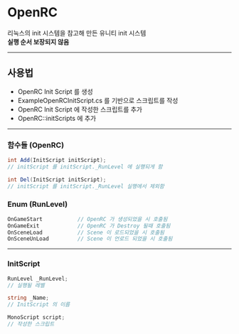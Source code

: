 # OpenRC

리눅스의 init 시스템을 참고해 만든 유니티 init 시스템<br/>
<b>실행 순서 보장되지 않음</b>

* * *

## 사용법

- OpenRC Init Script 를 생성
- ExampleOpenRCInitScript.cs 를 기반으로 스크립트를 작성
- OpenRC Init Script 에 작성한 스크립트를 추가
- OpenRC::initScripts 에 추가

* * *

### 함수들 (OpenRC)

```cs
int Add(InitScript initScript);
// initScript 를 initScript._RunLevel 에 실행되게 함
```

```cs
int Del(InitScript initScript);
// initScript 를 initScript._RunLevel 실행에서 제외함
```

### Enum (RunLevel)

```cs
OnGameStart           // OpenRC 가 생성되었을 시 호출됨
OnGameExit            // OpenRC 가 Destroy 될때 호출됨
OnSceneLoad           // Scene 이 로드되었을 시 호출됨
OnSceneUnLoad         // Scene 이 언로드 되었을 시 호출됨
```

* * *

### InitScript

```cs
RunLevel _RunLevel;
// 실행될 레벨
```
```cs
string _Name;
// InitScript 의 이름
```
```cs
MonoScript script;
// 작성한 스크립트
```